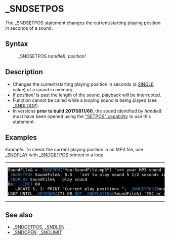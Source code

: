 <style>pre.codeide, pre.outputfixed, .outputcrt0 { background-color: #000 !important; color: #FFF !important; }</style><!DOCTYPE html>
<html class="client-nojs" dir="ltr" lang="en">
<head>
<title>_SNDSETPOS - QB64 Phoenix Edition Wiki</title>
</head>
<body class="mediawiki ltr sitedir-ltr mw-hide-empty-elt ns-0 ns-subject page-SNDSETPOS rootpage-SNDSETPOS skin-vector action-view skin-vector-legacy vector-feature-language-in-header-enabled vector-feature-language-in-main-page-header-disabled vector-feature-language-alert-in-sidebar-disabled vector-feature-sticky-header-disabled vector-feature-sticky-header-edit-disabled vector-feature-table-of-contents-disabled vector-feature-visual-enhancement-next-disabled">
<div class="mw-body" id="content" role="main">
<a id="top"></a>
<h1 class="firstHeading mw-first-heading" id="firstHeading">_SNDSETPOS</h1>
<div class="vector-body" id="bodyContent">
<div class="mw-body-content mw-content-ltr" dir="ltr" id="mw-content-text" lang="en"><div class="mw-parser-output"><p>The <a class="mw-selflink selflink">_SNDSETPOS</a> statement changes the current/starting playing position in seconds of a sound.
</p>
<h2><span class="mw-headline" id="Syntax">Syntax</span></h2>
<dl><dd><a class="mw-selflink selflink">_SNDSETPOS</a> <i>handle&amp;</i>, <i>position!</i></dd></dl>
<p>
</p>
<h2><span class="mw-headline" id="Description">Description</span></h2>
<ul><li>Changes the current/starting playing position in seconds (a <a href="SINGLE" title="SINGLE">SINGLE</a> value) of a sound in memory.</li>
<li>If <i>position!</i> is past the length of the sound, playback will be interrupted.</li>
<li>Function cannot be called while a looping sound is being played (see <a href="SNDLOOP" title="SNDLOOP">_SNDLOOP</a>).</li>
<li>In versions <b>prior to build 20170811/60</b>, the sound identified by <i>handle&amp;</i> must have been opened using the <a href="SNDOPEN" title="SNDOPEN">"SETPOS" capability</a> to use this statement.</li></ul>
<p>
</p>
<h2><span class="mw-headline" id="Examples">Examples</span></h2>
<p><i>Example:</i> To check the current playing position in an MP3 file, use <a href="SNDPLAY" title="SNDPLAY">_SNDPLAY</a> with <a href="SNDGETPOS" title="SNDGETPOS">_SNDGETPOS</a> printed in a loop
</p>
<table cellpadding="15px" width="100%">
<tbody><tr>
<td><pre class="codeide">SoundFile&amp; = <a href="SNDOPEN" title="SNDOPEN"><span style="color:#4593D8;">_SNDOPEN</span></a>("YourSoundFile.mp3") '&lt;&lt;&lt; your MP3 sound file here!
<a class="mw-selflink selflink"><span style="color:#4593D8;">_SNDSETPOS</span></a> SoundFile&amp;, 5.5   'set to play sound 5 1/2 seconds into music
<a href="SNDPLAY" title="SNDPLAY"><span style="color:#4593D8;">_SNDPLAY</span></a> SoundFile&amp;  'play sound
Do: <a href="LIMIT" title="LIMIT"><span style="color:#4593D8;">_LIMIT</span></a> 60
   LOCATE 5, 2: PRINT "Current play position&gt; "; <a href="SNDGETPOS" title="SNDGETPOS"><span style="color:#4593D8;">_SNDGETPOS</span></a>(SoundFile&amp;)
LOOP UNTIL <a href="KEYDOWN" title="KEYDOWN"><span style="color:#4593D8;">_KEYDOWN</span></a>(27) OR <a href="NOT" title="NOT"><span style="color:#4593D8;">NOT</span></a> <a href="SNDPLAYING" title="SNDPLAYING"><span style="color:#4593D8;">_SNDPLAYING</span></a>(SoundFile&amp;) 'ESC or end of sound exit
</pre>
</td></tr></tbody></table>
<p>
</p>
<h2><span class="mw-headline" id="See_also">See also</span></h2>
<ul><li><a href="SNDGETPOS" title="SNDGETPOS">_SNDGETPOS</a>, <a href="SNDLEN" title="SNDLEN">_SNDLEN</a></li>
<li><a href="SNDOPEN" title="SNDOPEN">_SNDOPEN</a>, <a href="SNDLIMIT" title="SNDLIMIT">_SNDLIMIT</a></li></ul>
<p>
</p>
<!-- 
NewPP limit report
Cached time: 20240715034514
Cache expiry: 86400
Reduced expiry: false
Complications: [show‐toc]
CPU time usage: 0.021 seconds
Real time usage: 0.031 seconds
Preprocessor visited node count: 93/1000000
Post‐expand include size: 1154/2097152 bytes
Template argument size: 160/2097152 bytes
Highest expansion depth: 3/100
Expensive parser function count: 0/100
Unstrip recursion depth: 0/20
Unstrip post‐expand size: 0/5000000 bytes
-->
<!--
Transclusion expansion time report (%,ms,calls,template)
100.00%   18.603      1 -total
 13.09%    2.436      8 Template:Cl
 12.79%    2.379      1 Template:PageSyntax
 10.91%    2.029      4 Template:Parameter
 10.01%    1.862      1 Template:CodeStart
  9.68%    1.801      1 Template:PageDescription
  9.57%    1.781      1 Template:CodeEnd
  9.24%    1.718      1 Template:PageExamples
  8.83%    1.642      1 Template:PageSeeAlso
  8.73%    1.623      1 Template:PageNavigation
-->
<!-- Saved in parser cache with key qb64pnix_mw19894-mwmb_:pcache:idhash:348-0!canonical and timestamp 20240715034514 and revision id 6259.
 -->
</div>
</div>
</div>
</div>
</body>
</html>